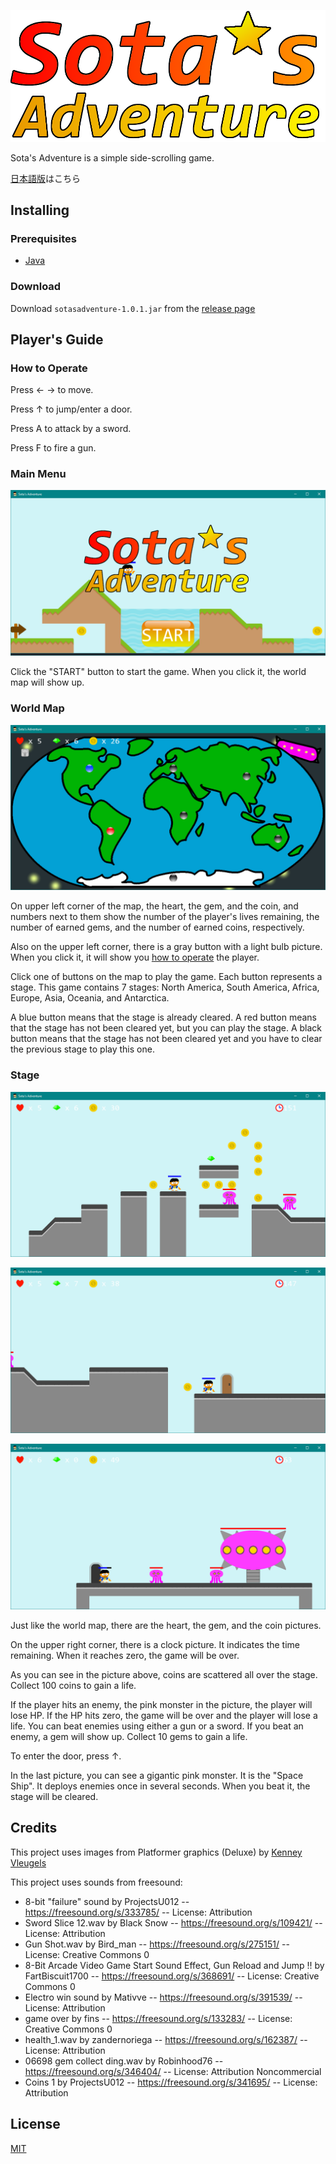 ![Sota's Adventure](https://raw.githubusercontent.com/sotanishy/sotasadventure/master/resources/images/logo.png)

Sota's Adventure is a simple side-scrolling game.

[日本語版](README.ja.md)はこちら

## Installing

### Prerequisites

* [Java](https://java.com/en/download/)


### Download

Download `sotasadventure-1.0.1.jar` from the [release page](https://github.com/sotanishy/sotasadventure/releases/latest)

## Player's Guide

### <a name="howtooperate"></a>How to Operate

Press &#x2190; &#x2192; to move.

Press &#x2191; to jump/enter a door.

Press A to attack by a sword.

Press F to fire a gun.

### Main Menu

![Main menu image](https://raw.githubusercontent.com/sotanishy/sotasadventure/master/resources/example/mainmenu.png)

Click the "START" button to start the game. When you click it, the world map will show up.

### World Map

![World map image](https://raw.githubusercontent.com/sotanishy/sotasadventure/master/resources/example/worldmap.png)

On upper left corner of the map, the heart, the gem, and the coin, and numbers next to them show the number of the player's lives remaining, the number of earned gems, and the number of earned coins, respectively.

Also on the upper left corner, there is a gray button with a light bulb picture. When you click it, it will show you [how to operate](#howtooperate) the player.

Click one of buttons on the map to play the game. Each button represents a stage. This game contains 7 stages: North America, South America, Africa, Europe, Asia, Oceania, and Antarctica.

A blue button means that the stage is already cleared. A red button means that the stage has not been cleared yet, but you can play the stage. A black button means that the stage has not been cleared yet and you have to clear the previous stage to play this one.

### Stage

![Stage image](https://raw.githubusercontent.com/sotanishy/sotasadventure/master/resources/example/stage1.png)

![Stage image](https://raw.githubusercontent.com/sotanishy/sotasadventure/master/resources/example/stage2.png)

![Stage image](https://raw.githubusercontent.com/sotanishy/sotasadventure/master/resources/example/stage3.png)

Just like the world map, there are the heart, the gem, and the coin pictures.

On the upper right corner, there is a clock picture. It indicates the time remaining. When it reaches zero, the game will be over.

As you can see in the picture above, coins are scattered all over the stage. Collect 100 coins to gain a life.

If the player hits an enemy, the pink monster in the picture, the player will lose HP. If the HP hits zero, the game will be over and the player will lose a life. You can beat enemies using either a gun or a sword. If you beat an enemy, a gem will show up. Collect 10 gems to gain a life.

To enter the door, press &#x2191;.

In the last picture, you can see a gigantic pink monster. It is the "Space Ship". It deploys enemies once in several seconds. When you beat it, the stage will be cleared.

## Credits

This project uses images from Platformer graphics (Deluxe) by [Kenney Vleugels](https://kenney.nl)

This project uses sounds from freesound:

* 8-bit "failure" sound by ProjectsU012 -- https://freesound.org/s/333785/ -- License: Attribution
* Sword Slice 12.wav by Black Snow -- https://freesound.org/s/109421/ -- License: Attribution
* Gun Shot.wav by Bird_man -- https://freesound.org/s/275151/ -- License: Creative Commons 0
* 8-Bit Arcade Video Game Start Sound Effect, Gun Reload and Jump !! by FartBiscuit1700 -- https://freesound.org/s/368691/ -- License: Creative Commons 0
* Electro win sound by Mativve -- https://freesound.org/s/391539/ -- License: Attribution
* game over by fins -- https://freesound.org/s/133283/ -- License: Creative Commons 0
* health_1.wav by zandernoriega -- https://freesound.org/s/162387/ -- License: Attribution
* 06698 gem collect ding.wav by Robinhood76 -- https://freesound.org/s/346404/ -- License: Attribution Noncommercial
* Coins 1 by ProjectsU012 -- https://freesound.org/s/341695/ -- License: Attribution

## License
[MIT](LICENSE.md)
